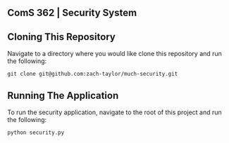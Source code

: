ComS 362 | Security System
---

## Cloning This Repository
Navigate to a directory where you would like clone this repository and run the following:

```
git clone git@github.com:zach-taylor/much-security.git
```

## Running The Application
To run the security application, navigate to the root of this project and run the following:

```
python security.py
```